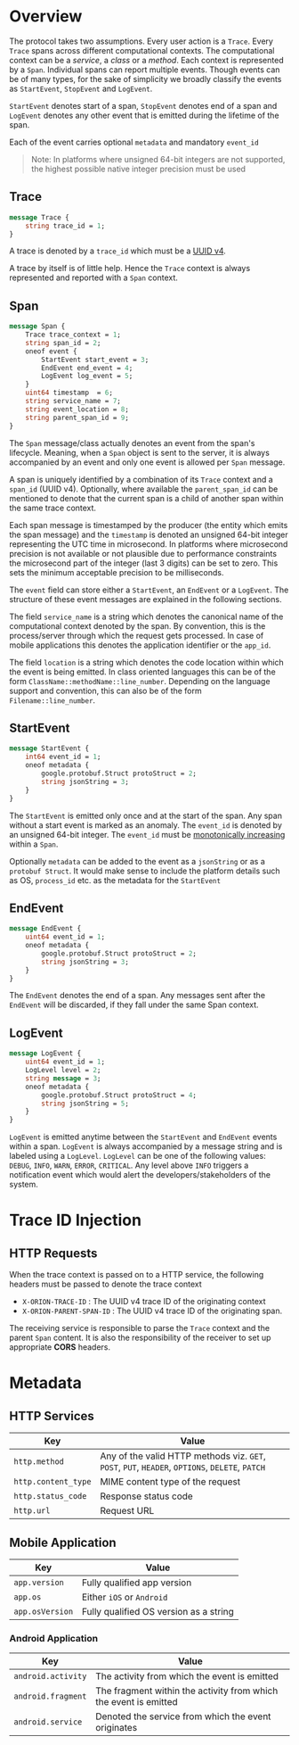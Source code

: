 # Overview

The protocol takes two assumptions. Every user action is a `Trace`. Every `Trace` spans across different computational contexts. The computational context can be a _service_, a _class_ or a _method_. Each context is represented by a `Span`. Individual spans can report multiple events. Though events can be of many types, for the sake of simplicity we broadly classify the events as `StartEvent`, `StopEvent` and `LogEvent`.

`StartEvent` denotes start of a span, `StopEvent` denotes end of a span and `LogEvent` denotes any other event that is emitted during the lifetime of the span.

Each of the event carries optional `metadata` and mandatory `event_id`

> Note: In platforms where unsigned 64-bit integers are not supported, the highest possible native integer precision must be used

## Trace

```protobuf
message Trace {
    string trace_id = 1;
}
```

A trace is denoted by a `trace_id` which must be a [UUID v4](https://en.wikipedia.org/wiki/Universally_unique_identifier#Version_4_(random)).

A trace by itself is of little help. Hence the `Trace` context is always represented and reported with a `Span` context. 

## Span

```protobuf
message Span {
    Trace trace_context = 1;
    string span_id = 2;
    oneof event {
        StartEvent start_event = 3;
        EndEvent end_event = 4;
        LogEvent log_event = 5;
    }
    uint64 timestamp  = 6;
    string service_name = 7;
    string event_location = 8;
    string parent_span_id = 9;
}
```

The `Span` message/class actually denotes an event from the span's lifecycle. Meaning, when a `Span` object is sent to the server, it is always accompanied by an event and only one event is allowed per `Span` message.

A span is uniquely identified by a combination of its `Trace` context and a `span_id` (UUID v4). Optionally, where available the `parent_span_id` can be mentioned to denote that the current span is a child of another span within the same trace context.

Each span message is timestamped by the producer (the entity which emits the span message) and the `timestamp` is denoted an unsigned 64-bit integer representing the UTC time in microsecond. In platforms where microsecond precision is not available or not plausible due to performance constraints the microsecond part of the integer (last 3 digits) can be set to zero. This sets the minimum acceptable precision to be milliseconds.

The `event` field can store either a `StartEvent`, an `EndEvent` or a `LogEvent`. The structure of these event messages are explained in the following sections.

The field `service_name` is a string which denotes the canonical name of the computational context denoted by the span. By convention, this is the process/server through which the request gets processed. In case of mobile applications this denotes the application identifier or the `app_id`.

The field `location` is a string which denotes the code location within which the event is being emitted. In class oriented languages this can be of the form `ClassName::methodName::line_number`. Depending on the language support and convention, this can also be of the form `Filename::line_number`. 

## StartEvent

```protobuf
message StartEvent {
    int64 event_id = 1;
    oneof metadata {
        google.protobuf.Struct protoStruct = 2;
        string jsonString = 3;
    }
}
```

The `StartEvent` is emitted only once and at the start of the span. Any span without a start event is marked as an anomaly. The `event_id` is denoted by an unsigned 64-bit integer. The `event_id` must be [monotonically increasing](https://en.wikipedia.org/wiki/Monotonic_function) within a `Span`. 

Optionally `metadata` can be added to the event as a `jsonString` or as a `protobuf Struct`. It would make sense to include the platform details such as OS, `process_id` etc. as the metadata for the `StartEvent`

## EndEvent

```protobuf
message EndEvent {
    uint64 event_id = 1;
    oneof metadata {
        google.protobuf.Struct protoStruct = 2;
        string jsonString = 3;
    }
}
```

The `EndEvent` denotes the end of a span. Any messages sent after the `EndEvent` will be discarded, if they fall under the same Span context.

## LogEvent

```protobuf
message LogEvent {
    uint64 event_id = 1;
    LogLevel level = 2;
    string message = 3;
    oneof metadata {
        google.protobuf.Struct protoStruct = 4;
        string jsonString = 5;
    }
}
```

`LogEvent` is emitted anytime between the `StartEvent` and `EndEvent` events within a span. `LogEvent` is always accompanied by a message string and is labeled using a `LogLevel`. `LogLevel` can be one of the following values: `DEBUG`, `INFO`, `WARN`, `ERROR`, `CRITICAL`. Any level above `INFO` triggers a notification event which would alert the developers/stakeholders of the system.

# Trace ID Injection

## HTTP Requests
When the trace context is passed on to a HTTP service, the following headers must be passed to denote the trace context

* `X-ORION-TRACE-ID` : The UUID v4 trace ID of the originating context
* `X-ORION-PARENT-SPAN-ID` : The UUID v4 trace ID of the originating span.

The receiving service is responsible to parse the `Trace` context and the parent `Span` content. It is also the responsibility of the receiver to set up appropriate **CORS** headers.

# Metadata

## HTTP Services

|Key|Value|
|---|-----|
|`http.method`| Any of the valid HTTP methods viz. `GET`, `POST`, `PUT`, `HEADER`, `OPTIONS`, `DELETE`, `PATCH`|
|`http.content_type`| MIME content type of the request|
|`http.status_code`| Response status code |
|`http.url`| Request URL |

## Mobile Application

|Key|Value|
|---|-----|
|`app.version`| Fully qualified app version|
|`app.os`| Either `iOS` or `Android`|
|`app.osVersion`| Fully qualified OS version as a string |


### Android Application

|Key|Value|
|---|-----|
|`android.activity`| The activity from which the event is emitted|
|`android.fragment`| The fragment within the activity from which the event is emitted|
|`android.service`| Denoted the service from which the event originates|